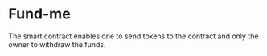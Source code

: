 # Fund-me
The smart contract enables one to send tokens to the contract and only the owner to withdraw the funds.

